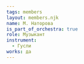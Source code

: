```yaml
---
tags: members
layout: members.njk
name: М. Наторова
is_part_of_orchestra: true
role: Музыкант
instrument:
  - Гусли
works: да
---
```

